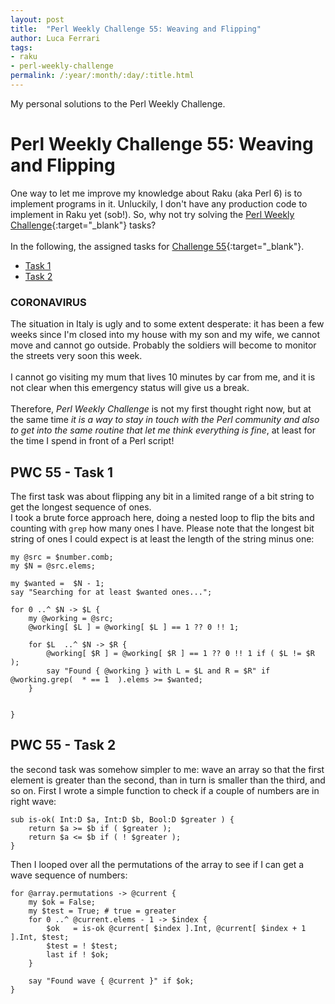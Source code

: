 ```yaml
---
layout: post
title:  "Perl Weekly Challenge 55: Weaving and Flipping"
author: Luca Ferrari
tags:
- raku
- perl-weekly-challenge
permalink: /:year/:month/:day/:title.html
---
```

My personal solutions to the Perl Weekly Challenge.

# Perl Weekly Challenge 55: Weaving and Flipping

One way to let me improve my knowledge about Raku (aka Perl 6) is to implement programs in it.
Unluckily, I don't have any production code to implement in Raku yet (sob!).
So, why not try solving the [Perl Weekly Challenge](https://perlweeklychallenge.org/){:target="_blank"} tasks?
<br/>
<br/>
In the following, the assigned tasks for [Challenge 55](https://perlweeklychallenge.org/blog/perl-weekly-challenge-055/){:target="_blank"}.
<br/>
- [Task 1](#task1)
- [Task 2](#task2)


### CORONAVIRUS
The situation in Italy is ugly and to some extent desperate: it has been a few weeks since I'm closed into my house with my son and my wife, we cannot move and cannot go outside. Probably the soldiers will become to monitor the streets very soon this week.
<br/>
<br/>
I cannot go visiting my mum that lives 10 minutes by car from me, and it is not clear when this emergency status will give us a break.
<br/>
<br/>
Therefore, *Perl Weekly Challenge* is not my first thought right now, but at the same time *it is a way to stay in touch with the Perl community and also to get into the same routine that let me think everything is fine*, at least for the time I spend in front of a Perl script!


<a name="task1"></a>
## PWC 55 - Task 1

The first task was about flipping any bit in a limited range of a bit string to get the longest sequence of ones.
<br/>
I took a brute force approach here, doing a nested loop to flip the bits and counting with `grep` how many ones I have. Please note that the longest bit string of ones I could expect is at least the length of the string minus one:


```perl6
my @src = $number.comb;
my $N = @src.elems;

my $wanted =  $N - 1;
say "Searching for at least $wanted ones...";

for 0 ..^ $N -> $L {
    my @working = @src;
    @working[ $L ] = @working[ $L ] == 1 ?? 0 !! 1;
   
    for $L  ..^ $N -> $R {
        @working[ $R ] = @working[ $R ] == 1 ?? 0 !! 1 if ( $L != $R );
        say "Found { @working } with L = $L and R = $R" if @working.grep(  * == 1  ).elems >= $wanted;
    }
    
    
}
```

<a name="task2"></a>
## PWC 55 - Task 2

the second task was somehow simpler to me: wave an array so that the first element is greater than the second, than in turn is smaller than the third, and so on.
First I wrote a simple function to check if a couple of numbers are in right wave:

```perl6
sub is-ok( Int:D $a, Int:D $b, Bool:D $greater ) {
    return $a >= $b if ( $greater );
    return $a <= $b if ( ! $greater );
}
```

Then I looped over all the permutations of the array to see if I can get a wave sequence of numbers:

```perl6
for @array.permutations -> @current {
    my $ok = False;
    my $test = True; # true = greater
    for 0 ..^ @current.elems - 1 -> $index {
        $ok   = is-ok @current[ $index ].Int, @current[ $index + 1 ].Int, $test;
        $test = ! $test;
        last if ! $ok;
    }

    say "Found wave { @current }" if $ok;
}
```
